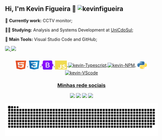 ## Hi, I'm Kevin Figueira 👋 <img src="https://komarev.com/ghpvc/?username=kevinfigueira&color=green" alt="kevinfigueira" /> 
🔭 **Currently work:** CCTV monitor;

:man_student: **Studying:** Analysis and Systems Development at [UniCdoSul](https://www.cruzeirodosul.edu.br/);

:school_satchel: **Main Tools:** Visual Studio Code and GitHub;

<div>
  <a href="https://github.com/kevinfigueira">
  <img height="160em" src="https://github-readme-stats.vercel.app/api?username=kevinfigueira&show_icons=true&theme=dark&include_all_commits=true&count_private=true"/>
  <img height="160em" src="https://github-readme-stats.vercel.app/api/top-langs/?username=kevinfigueira&layout=compact&langs_count=7&theme=dark"/>
</div>
  
  ##
  
<div align="center" style="display: inline_blocstyle="border-radius:2;"k">
   <img align="center" alt="kevin-HTML" height="30" width="40" src="https://raw.githubusercontent.com/devicons/devicon/master/icons/html5/html5-original.svg">
  <img align="center" alt="kevin-CSS" height="30" width="40" src="https://raw.githubusercontent.com/devicons/devicon/master/icons/css3/css3-original.svg">
  <img align="center" alt="kevin-Bootstrap" height="30" width="40" src="https://raw.githubusercontent.com/devicons/devicon/master/icons/bootstrap/bootstrap-original.svg">
  <img align="center" alt="kevin-Js" height="30" width="40" src="https://raw.githubusercontent.com/devicons/devicon/master/icons/javascript/javascript-plain.svg">
  <img align="center" alt="kevin-Typescript" height="30" width="40" src="https://cdn.jsdelivr.net/gh/devicons/devicon/icons/typescript/typescript-original.svg" >
  <img align="center" alt="kevin-NPM" height="30" width="40" src="https://cdn.jsdelivr.net/gh/devicons/devicon/icons/npm/npm-original-wordmark.svg">
  <img align="center" alt="kevin-Python" height="30" width="40" src="https://raw.githubusercontent.com/devicons/devicon/master/icons/python/python-original.svg">
  <img align="center" alt="kevin-VScode" height="30" width="40" src="https://cdn.jsdelivr.net/gh/devicons/devicon/icons/vscode/vscode-original.svg">
  
</div>
<h3 align="center" >Minhas rede sociais</h3>
  
<div align="center">
 <a href="https://www.instagram.com/_kevinfigueira_/" target="_blank"><img src="https://img.shields.io/badge/Instagram-E4405F?style=for-the-badge&logo=instagram&logoColor=white" target="_blank" style="border-radius:2;"></a>
  <a href="https://discord.gg/HdhKHap8GD" target="_blank"><img src="https://img.shields.io/badge/Discord-7289DA?style=for-the-badge&logo=discord&logoColor=white" target="_blank"></a> 
  <a href = "mailto:kevinevesilva@gmail.com"><img src="https://img.shields.io/badge/-Gmail-%23333?style=for-the-badge&logo=gmail&logoColor=white" target="_blank"></a>
  <a href="https://www.linkedin.com/in/kevin-figueira-0343a0207/" target="_blank"><img src="https://img.shields.io/badge/-LinkedIn-%230077B5?style=for-the-badge&logo=linkedin&logoColor=white" target="_blank"></a> 

  
  ![Snake animation](https://github.com/kevinfigueira/kevinfigueira/blob/output/github-contribution-grid-snake.svg)
</div>

